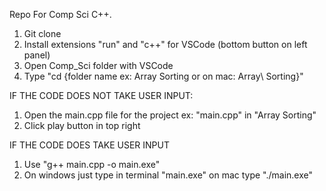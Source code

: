 Repo For Comp Sci C++.
1. Git clone
2. Install extensions "run" and "c++" for VSCode (bottom button on left panel)
3. Open Comp_Sci folder with VSCode
4. Type "cd {folder name ex: Array Sorting or on mac: Array\ Sorting}"

IF THE CODE DOES NOT TAKE USER INPUT: 
1. Open the main.cpp file for the project ex: "main.cpp" in "Array Sorting"
2. Click play button in top right

IF THE CODE DOES TAKE USER INPUT
1. Use "g++ main.cpp -o main.exe"
2. On windows just type in terminal "main.exe" on mac type "./main.exe"